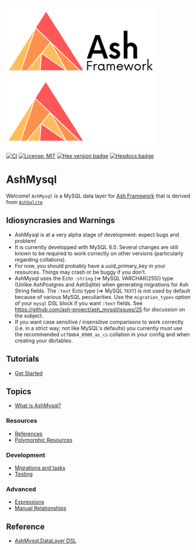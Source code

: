 ![Logo](https://github.com/ash-project/ash/blob/main/logos/cropped-for-header-black-text.png?raw=true#gh-light-mode-only)
![Logo](https://github.com/ash-project/ash/blob/main/logos/cropped-for-header-white-text.png?raw=true#gh-dark-mojde-only)

[![CI](https://github.com/ash-project/ash_mysql/actions/workflows/elixir.yml/badge.svg)](https://github.com/ash-project/ash_mysql/actions/workflows/elixir.yml)
[![License: MIT](https://img.shields.io/badge/License-MIT-yellow.svg)](https://opensource.org/licenses/MIT)
[![Hex version badge](https://img.shields.io/hexpm/v/ash_mysql.svg)](https://hex.pm/packages/ash_mysql)
[![Hexdocs badge](https://img.shields.io/badge/docs-hexdocs-purple)](https://hexdocs.pm/ash_mysql)

# AshMysql

Welcome! `AshMysql` is a MySQL data layer for [Ash Framework](https://hexdocs.pm/ash)
that is derived from [`AshSqlite`](https://hex.pm/packages/ash_sqlite)

## Idiosyncrasies and Warnings

- AshMysql is at a very alpha stage of development: expect bugs and problem!
- It is currently developped with MySQL 8.0. Several changes are still known to be required to work correctly on other versions (particularly regarding collations).
- For now, you should probably have a uuid_primary_key in your resources. Things may crash or be buggy if you don't.
- AshMysql uses the Ecto `:string` (=> MySQL VARCHAR(255)) type (Unlike AshPostgres and AshSqlite) when generating migrations for Ash String fields. The `:text` Ecto type (=> MySQL `TEXT`) is not used by default because of various MySQL peculiarities. Use the `migration_types` option of your `mysql` DSL block if you want `:text` fields. See https://github.com/ash-project/ash_mysql/issues/25 for discussion on the subject.
- If you want case sensitive / insensitive comparisons to work correctly (i.e. in a strict way; not like MySQL's defaults) you currently must use the recommended `utf8mb4_0900_as_cs` collation in your config and when creating your db/tables.

## Tutorials

- [Get Started](documentation/tutorials/getting-started-with-ash-mysql.md)

## Topics

- [What is AshMysql?](documentation/topics/about-ash-mysql/what-is-ash-mysql.md)

### Resources

- [References](documentation/topics/resources/references.md)
- [Polymorphic Resources](documentation/topics/resources/polymorphic-resources.md)

### Development

- [Migrations and tasks](documentation/topics/development/migrations-and-tasks.md)
- [Testing](documentation/topics/development/testing.md)

### Advanced

- [Expressions](documentation/topics/advanced/expressions.md)
- [Manual Relationships](documentation/topics/advanced/manual-relationships.md)

## Reference

- [AshMysql.DataLayer DSL](documentation/dsls/DSL-AshMysql.DataLayer.md)
